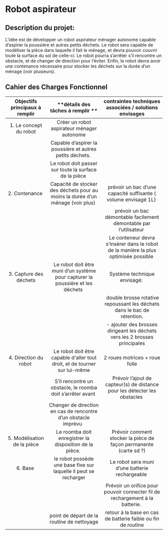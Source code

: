 # Robot aspirateur
## Description du projet: 
L’idée est de développer un robot aspirateur ménager autonome capable d’aspirer la poussière et autres petits déchets. Le robot sera capable de modéliser la pièce dans laquelle il fait le ménage, et devra pouvoir couvrir toute la surface du sol de celle-ci. Le robot pourra s’arrêter s’il rencontre un obstacle, et de changer de direction pour l’éviter. Enfin, le robot devra avoir une contenance nécessaire pour stocker les déchets sur la durée d’un ménage (voir plusieurs). 
## Cahier des Charges Fonctionnel
**Objectifs principaux à remplir**|**détails des tâches à remplir **|**contraintes techniques associées / solutions envisages**
|:-----:|:-----:|:-----:|
|1. Le concept du robot|Créer un robot aspirateur ménager autonome| 
| |Capable d’aspirer la poussière et autres petits déchets. | 
| | Le robot doit passer sur toute la surface de la pièce | 
|2. Contenance | Capacité de stocker des déchets pour au moins la durée d’un ménage (voir plus) |prévoir un bac d’une capacité suffisante ( volume envisagé 1L) 
| | | prévoir un bac démontable facilement démontable par l’utilisateur 
| | |Le conteneur devra s’insérer dans le robot de la manière la plus optimisée possible 
|3. Capture des déchets|Le robot doit être muni d’un système pour capturer la poussière et les déchets |Système technique envisagé: 
| | | double brosse rotative repoussant les déchets dans le bac de rétention.
| | |- ajouter des brosses dirigeant les déchets vers les 2 brosses principales
|4. Direction du robot |Le robot doit être capable d'aller tout droit, et de tourner sur lui-même|2 roues motrices + roue folle
| |S’il rencontre un obstacle, le roomba doit s’arrêter avant |Prévoir l’ajout de capteur(s) de distance pour les détecter les obstacles 
| |Changer de direction en cas de rencontre d’un obstacle imprévu  |
|5. Modélisation de la pièce| Le roomba doit enregistrer la disposition de la pièce. |Prévoir comment stocker la pièce de façon permanente (carte sd ?)
|6. Base | le robot possède une base fixe sur laquelle il peut se recharger| Le robot sera muni d’une batterie rechargeable 
| | | Prévoir un orifice pour pouvoir connecter fil de rechargement à la batterie. 
| |point de départ de la routine de nettoyage|retour à la base en cas de batterie faible ou fin de routine

